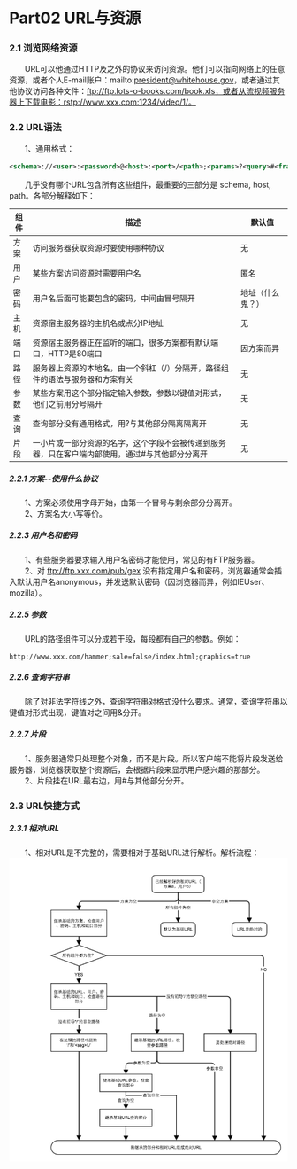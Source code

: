 # Part02 URL与资源

### 2.1 浏览网络资源
&emsp;&emsp;URL可以他通过HTTP及之外的协议来访问资源。他们可以指向网络上的任意资源，或者个人E-mail账户：mailto:president@whitehouse.gov，或者通过其他协议访问各种文件：ftp://ftp.lots-o-books.com/book.xls，或者从流视频服务器上下载电影：rstp://www.xxx.com:1234/video/1/。

### 2.2 URL语法

&emsp;&emsp;1、通用格式：
```xml
<schema>://<user>:<password>@<host>:<port>/<path>;<params>?<query>#<frag>
```
&emsp;&emsp;几乎没有哪个URL包含所有这些组件，最重要的三部分是 schema, host, path。各部分解释如下：  

| 组件 | 描述                                                                                        | 默认值                   |
| --   | --                                                                                         | --                       |
| 方案 | 访问服务器获取资源时要使用哪种协议                                                              | 无                       |
| 用户 | 某些方案访问资源时需要用户名                                                                   | 匿名                     |
| 密码 | 用户名后面可能要包含的密码，中间由冒号隔开                                                      | <E-mail>地址（什么鬼？） |
| 主机 | 资源宿主服务器的主机名或点分IP地址                                                             | 无                       |
| 端口 | 资源宿主服务器正在监听的端口，很多方案都有默认端口，HTTP是80端口                                  | 因方案而异               |
| 路径 | 服务器上资源的本地名，由一个斜杠（/）分隔开，路径组件的语法与服务器和方案有关                       | 无                       |
| 参数 | 某些方案用这个部分指定输入参数，参数以键值对形式，他们之前用分号隔开                               | 无                       |
| 查询 | 查询部分没有通用格式，用?与其他部分隔离隔离开                                                   | 无                       |
| 片段 | 一小片或一部分资源的名字，这个字段不会被传递到服务器，只在客户端内部使用，通过#与其他部分分离开        | 无                       |

##### 2.2.1 方案--使用什么协议
&emsp;&emsp;1、方案必须使用字母开始，由第一个冒号与剩余部分分离开。  
&emsp;&emsp;2、方案名大小写等价。

##### 2.2.3 用户名和密码
&emsp;&emsp;1、有些服务器要求输入用户名密码才能使用，常见的有FTP服务器。  
&emsp;&emsp;2、对 ftp://ftp.xxx.com/pub/gex 没有指定用户名和密码，浏览器通常会插入默认用户名anonymous，并发送默认密码（因浏览器而异，例如IEUser、mozilla）。

##### 2.2.5 参数
&emsp;&emsp;URL的路径组件可以分成若干段，每段都有自己的参数。例如：
```url
http://www.xxx.com/hammer;sale=false/index.html;graphics=true
```

##### 2.2.6 查询字符串
&emsp;&emsp;除了对非法字符线之外，查询字符串对格式没什么要求。通常，查询字符串以键值对形式出现，键值对之间用&分开。

##### 2.2.7 片段
&emsp;&emsp;1、服务器通常只处理整个对象，而不是片段。所以客户端不能将片段发送给服务器，浏览器获取整个资源后，会根据片段来显示用户感兴趣的那部分。  
&emsp;&emsp;2、片段挂在URL最右边，用#与其他部分分开。

### 2.3 URL快捷方式

##### 2.3.1 相对URL
&emsp;&emsp;1、相对URL是不完整的，需要相对于基础URL进行解析。解析流程：
![](https://github.com/hsqs/http-memo/blob/master/Part02%20URL%E4%B8%8E%E8%B5%84%E6%BA%90/%E7%9B%B8%E5%AF%B9%E8%B7%AF%E5%BE%84%E8%BD%AC%E6%8D%A2%E4%B8%BA%E7%BB%9D%E5%AF%B9%E8%B7%AF%E5%BE%84%E6%B5%81%E7%A8%8B%E5%9B%BE.png)


